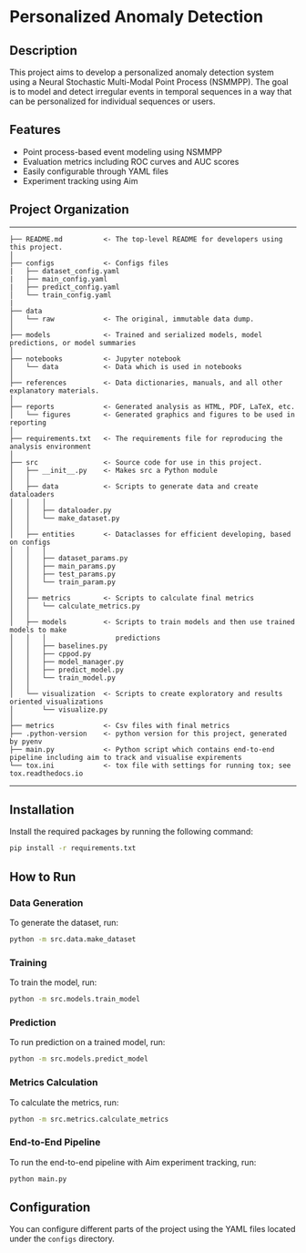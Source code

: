 # Personalized Anomaly Detection

## Description

This project aims to develop a personalized anomaly detection system using a Neural Stochastic Multi-Modal Point Process (NSMMPP). The goal is to model and detect irregular events in temporal sequences in a way that can be personalized for individual sequences or users.

## Features
- Point process-based event modeling using NSMMPP
- Evaluation metrics including ROC curves and AUC scores
- Easily configurable through YAML files
- Experiment tracking using Aim

## Project Organization
------------

    ├── README.md          <- The top-level README for developers using this project.
    │
    ├── configs            <- Configs files
    |   ├── dataset_config.yaml
    |   ├── main_config.yaml
    |   ├── predict_config.yaml
    │   └── train_config.yaml          
    |
    ├── data
    │   └── raw            <- The original, immutable data dump.
    │
    ├── models             <- Trained and serialized models, model predictions, or model summaries
    │
    ├── notebooks          <- Jupyter notebook
    │   └── data           <- Data which is used in notebooks
    │
    ├── references         <- Data dictionaries, manuals, and all other explanatory materials.
    │
    ├── reports            <- Generated analysis as HTML, PDF, LaTeX, etc.
    │   └── figures        <- Generated graphics and figures to be used in reporting
    │
    ├── requirements.txt   <- The requirements file for reproducing the analysis environment
    │
    ├── src                <- Source code for use in this project.
    │   ├── __init__.py    <- Makes src a Python module
    │   │
    │   ├── data           <- Scripts to generate data and create dataloaders
    │   │   │                 
    │   │   ├── dataloader.py
    │   │   └── make_dataset.py
    │   │
    │   ├── entities       <- Dataclasses for efficient developing, based on configs
    │   │   │                 
    │   │   ├── dataset_params.py
    │   │   ├── main_params.py
    │   │   ├── test_params.py
    │   │   └── train_param.py
    │   │
    │   ├── metrics        <- Scripts to calculate final metrics
    │   │   └── calculate_metrics.py
    │   │
    │   ├── models         <- Scripts to train models and then use trained models to make
    │   │   │                 predictions
    │   │   ├── baselines.py
    │   │   ├── cppod.py
    │   │   ├── model_manager.py
    │   │   ├── predict_model.py
    │   │   └── train_model.py
    │   │
    │   └── visualization  <- Scripts to create exploratory and results oriented visualizations
    │       └── visualize.py
    │
    ├── metrics            <- Csv files with final metrics
    ├── .python-version    <- python version for this project, generated by pyenv
    ├── main.py            <- Python script which contains end-to-end pipeline including aim to track and visualise expirements
    └── tox.ini            <- tox file with settings for running tox; see tox.readthedocs.io

--------

## Installation

Install the required packages by running the following command:

```bash
pip install -r requirements.txt
```

## How to Run

### Data Generation

To generate the dataset, run:

```bash
python -m src.data.make_dataset
```

### Training

To train the model, run:

```bash
python -m src.models.train_model
```

### Prediction

To run prediction on a trained model, run:

```bash
python -m src.models.predict_model
```

### Metrics Calculation

To calculate the metrics, run:

```bash
python -m src.metrics.calculate_metrics
```

### End-to-End Pipeline

To run the end-to-end pipeline with Aim experiment tracking, run:

```bash
python main.py
```

## Configuration

You can configure different parts of the project using the YAML files located under the `configs` directory.
